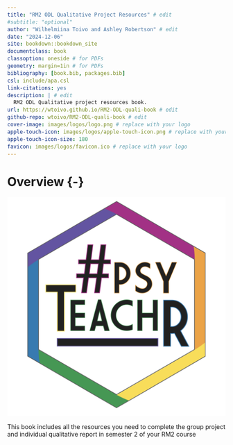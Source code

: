```yaml
--- 
title: "RM2 ODL Qualitative Project Resources" # edit
#subtitle: "optional" 
author: "Wilhelmiina Toivo and Ashley Robertson" # edit
date: "2024-12-06"
site: bookdown::bookdown_site
documentclass: book
classoption: oneside # for PDFs
geometry: margin=1in # for PDFs
bibliography: [book.bib, packages.bib]
csl: include/apa.csl
link-citations: yes
description: | # edit
  RM2 ODL Qualitative project resources book.
url: https://wtoivo.github.io/RM2-ODL-quali-book # edit
github-repo: wtoivo/RM2-ODL-quali-book # edit
cover-image: images/logos/logo.png # replace with your logo
apple-touch-icon: images/logos/apple-touch-icon.png # replace with your logo
apple-touch-icon-size: 180
favicon: images/logos/favicon.ico # replace with your logo
---
```




# Overview {-}

<div class="small_right"><img src="images/logos/logo.png" 
     alt="ADS Hex Logo" /></div>


This book includes all the resources you need to complete the group project and individual qualitative report in semester 2 of your RM2 course

